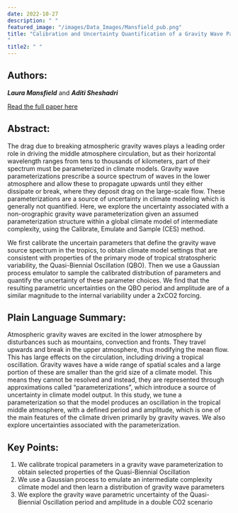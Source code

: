 ```yaml
---
date: 2022-10-27
description: " "
featured_image: "/images/Data_Images/Mansfield_pub.png"
title: "Calibration and Uncertainty Quantification of a Gravity Wave Parameterization: A Case Study of the Quasi-Biennial Oscillation in an Intermediate Complexity Climate Model
"
title2: " "
---
```

## Authors:
***Laura Mansfield*** and ***Aditi Sheshadri***

[Read the full paper here](https://doi.org/10.1029/2022MS003245)
## Abstract:
The drag due to breaking atmospheric gravity waves plays a leading order role in driving the middle atmosphere circulation, but as their horizontal wavelength ranges from tens to thousands of kilometers, part of their spectrum must be parameterized in climate models. Gravity wave parameterizations prescribe a source spectrum of waves in the lower atmosphere and allow these to propagate upwards until they either dissipate or break, where they deposit drag on the large-scale flow. These parameterizations are a source of uncertainty in climate modeling which is generally not quantified. Here, we explore the uncertainty associated with a non-orographic gravity wave parameterization given an assumed parameterization structure within a global climate model of intermediate complexity, using the Calibrate, Emulate and Sample (CES) method.
<!--more-->
We first calibrate the uncertain parameters that define the gravity wave source spectrum in the tropics, to obtain climate model settings that are consistent with properties of the primary mode of tropical stratospheric variability, the Quasi-Biennial Oscillation (QBO). Then we use a Gaussian process emulator to sample the calibrated distribution of parameters and quantify the uncertainty of these parameter choices. We find that the resulting parametric uncertainties on the QBO period and amplitude are of a similar magnitude to the internal variability under a 2xCO2 forcing.

## Plain Language Summary:
Atmospheric gravity waves are excited in the lower atmosphere by disturbances such as mountains, convection and fronts. They travel upwards and break in the upper atmosphere, thus modifying the mean flow. This has large effects on the circulation, including driving a tropical oscillation. Gravity waves have a wide range of spatial scales and a large portion of these are smaller than the grid size of a climate model. This means they cannot be resolved and instead, they are represented through approximations called “parameterizations”, which introduce a source of uncertainty in climate model output. In this study, we tune a parameterization so that the model produces an oscillation in the tropical middle atmosphere, with a defined period and amplitude, which is one of the main features of the climate driven primarily by gravity waves. We also explore uncertainties associated with the parameterization.

## Key Points:
1. We calibrate tropical parameters in a gravity wave parameterization to obtain selected properties of the Quasi-Biennial Oscillation
2. We use a Gaussian process to emulate an intermediate complexity climate model and then learn a distribution of gravity wave parameters
3. We explore the gravity wave parametric uncertainty of the Quasi-Biennial Oscillation period and amplitude in a double CO2 scenario